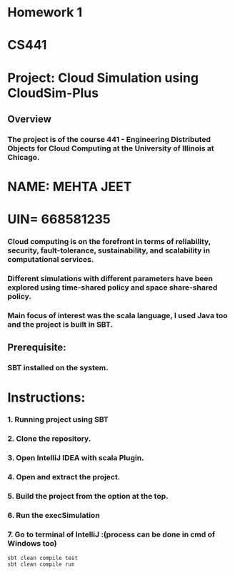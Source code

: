 # Homework 1
# CS441
# Project: Cloud Simulation using CloudSim-Plus
## Overview
### The project is of the course 441 - Engineering Distributed Objects for Cloud Computing at the University of Illinois at Chicago.
# NAME: MEHTA JEET
# UIN= 668581235
### Cloud computing is on the forefront in terms of reliability, security, fault-tolerance, sustainability, and scalability in computational services.
### Different simulations with different parameters have been explored using time-shared policy and space share-shared policy.
### Main focus of interest was the scala language, I used Java too and the project is built in SBT.

## Prerequisite:
### SBT installed on the system.
# Instructions:
### 1. Running project using SBT
### 2. Clone the repository.
### 3. Open IntelliJ IDEA with scala Plugin.
### 4. Open and extract the project.
### 5. Build the project from the option at the top.
### 6. Run the execSimulation 
### 7. Go to terminal of IntelliJ :(process can be done in cmd of Windows too)
    sbt clean compile test
    sbt clean compile run

